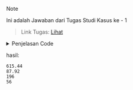 > [!NOTE]
> Ini adalah Jawaban dari Tugas Studi Kasus ke - 1

> Link Tugas: [Lihat](https://drive.google.com/drive/folders/1py3hlNHJYTGOSe8k-uWLASP9-VKuIKM-?usp=sharing)

<details>
    <summary>Penjelasan Code</summary>

```java
// Baris 5 - 39
class Persegi extends BangunDatar{
    int sisi;
    
    Persegi(int inputSisi){
        this.sisi = inputSisi;
    }
    
    void luas(){
        int luas = this.sisi * this.sisi;
        System.out.println(luas);
    }
    
    void keliling(){
        int keliling = 4 * this.sisi;
        System.out.println(keliling);
    }
}

class Lingkaran extends BangunDatar{
    int jariJari;
    
    Lingkaran(int inputJariJari){
        this.jariJari = inputJariJari;
    }
    
    void luas(){
        double luas = 3.14 * this.jariJari * this.jariJari;
        System.out.println(luas);
    }
    
    void keliling(){
        double keliling = 3.14 * 2 * this.jariJari;
        System.out.println(keliling);
    }
}
```

Pada kode diatas kita membuat Class "Persegi" dan "Lingkaran" yang masing-masing didalamnya ada variable untuk di proses pada function/method **luas** dan **keliling**.

> code "extends BangunDatar" pada masing-masing class disini artinya **Mendapat Warisan dari class BangunDatar/Bangun Datar menjadi Parentnya**

---

```java
// Baris 1 - 3
class BangunDatar{
    
}
```

ini adalah isi dari class "BangunDatar", tidak ada apa-apa 😅. Sebenarnya tanpa harus ada kode ini pun masih bisa berjalan, cuma karena diberi tugasnya harus ada pewarisan jadi harus ada.


--- 

![gambar](https://i.ibb.co/N76ZQvX/1-3.jpg)

Ini adalah Class Main-nya, dimana ini adalah tempat program akan dijalankan.
Pada baris ke 5 & 6 kita membuat object dan menginisialisasi class Lingkaran dan Persegi.

Lalu pada baris ke 8 - 11 kita menjalankan method/function luas dan keliling dari tiap-tiap class

</details>

hasil:
```
615.44
87.92
196
56
```

